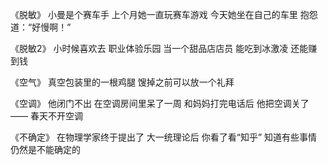 
《脱敏》
小曼是个赛车手
上个月她一直玩赛车游戏
今天她坐在自己的车里
抱怨道：“好慢啊！”

《脱敏2》
小时候喜欢去
职业体验乐园
当一个甜品店店员
能吃到冰激凌
还能赚到钱

《空气》
真空包装里的一根鸡腿
馊掉之前可以放一个礼拜

《空调》
他闭门不出
在空调房间里呆了一周
和妈妈打完电话后
他把空调关了——
春天不开空调

《不确定》
在物理学家终于提出了
大一统理论后
你看了看“知乎”
知道有些事情仍然是不能确定的